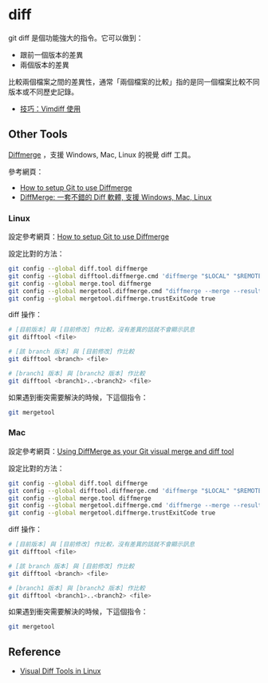 diff
====

git diff 是個功能強大的指令。它可以做到：

* 跟前一個版本的差異
* 兩個版本的差異

比較兩個檔案之間的差異性，通常「兩個檔案的比較」指的是同一個檔案比較不同版本或不同歷史記錄。

* [技巧：Vimdiff 使用](http://www.ibm.com/developerworks/cn/linux/l-vimdiff/)

Other Tools
-----------

[Diffmerge](http://www.sourcegear.com/diffmerge/) ，支援 Windows, Mac, Linux 的視覺 diff 工具。

參考網頁：

* [How to setup Git to use Diffmerge](http://adventuresincoding.com/2010/04/how-to-setup-git-to-use-diffmerge)
* [DiffMerge: 一套不錯的 Diff 軟體, 支援 Windows, Mac, Linux](http://www.haostudio.idv.tw/blog/?p=211)

### Linux

設定參考網頁：[How to setup Git to use Diffmerge](http://adventuresincoding.com/2010/04/how-to-setup-git-to-use-diffmerge)

設定比對的方法：

```bash
git config --global diff.tool diffmerge
git config --global difftool.diffmerge.cmd 'diffmerge "$LOCAL" "$REMOTE"'
git config --global merge.tool diffmerge
git config --global mergetool.diffmerge.cmd "diffmerge --merge --result=\$MERGED \$LOCAL \$BASE \$REMOTE"
git config --global mergetool.diffmerge.trustExitCode true
```

diff 操作：

```bash
# [目前版本] 與 [目前修改] 作比較，沒有差異的話就不會顯示訊息
git difftool <file>

# [該 branch 版本] 與 [目前修改] 作比較
git difftool <branch> <file>

# [branch1 版本] 與 [branch2 版本] 作比較
git difftool <branch1>..<branch2> <file>
```

如果遇到衝突需要解決的時候，下這個指令：

```bash
git mergetool
```

### Mac

設定參考網頁：[Using DiffMerge as your Git visual merge and diff tool](http://twobitlabs.com/2011/08/install-diffmerge-git-mac-os-x/)

設定比對的方法：

```bash
git config --global diff.tool diffmerge
git config --global difftool.diffmerge.cmd 'diffmerge "$LOCAL" "$REMOTE"'
git config --global merge.tool diffmerge
git config --global mergetool.diffmerge.cmd 'diffmerge --merge --result="$MERGED" "$LOCAL" "$(if test -f "$BASE"; then echo "$BASE"; else echo "$LOCAL"; fi)" "$REMOTE"'
git config --global mergetool.diffmerge.trustExitCode true
```

diff 操作：

```bash
# [目前版本] 與 [目前修改] 作比較，沒有差異的話就不會顯示訊息
git difftool <file>

# [該 branch 版本] 與 [目前修改] 作比較
git difftool <branch> <file>

# [branch1 版本] 與 [branch2 版本] 作比較
git difftool <branch1>..<branch2> <file>
```

如果遇到衝突需要解決的時候，下這個指令：

```bash
git mergetool
```

Reference
---------

  * [Visual Diff Tools in Linux](http://amjith.blogspot.tw/2007/07/visual-diff-tools-in-linux.html)

